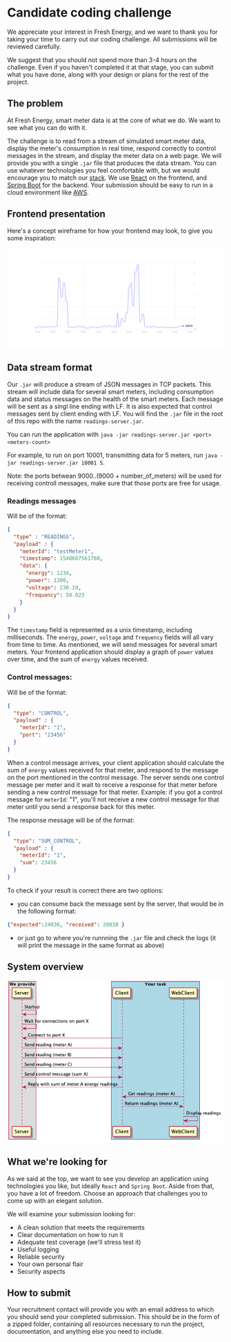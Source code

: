 # Candidate coding challenge

We appreciate your interest in Fresh Energy, and we want to thank you for taking your time to carry out our coding challenge. All submissions will be reviewed carefully.

We suggest that you should not spend more than 3-4 hours on the challenge. Even if you haven't completed it at that stage, you can submit what you have done, along with your design or plans for the rest of the project.

## The problem

At Fresh Energy, smart meter data is at the core of what we do. We want to see what you can do with it.

The challenge is to read from a stream of simulated smart meter data, display the meter's consumption in real time, respond correctly to control messages in the stream, and display the meter data on a web page. We will provide you with a single `.jar` file that produces the data stream. You can use whatever technologies you feel comfortable with, but we would encourage you to match our [stack](https://stackshare.io/fresh-energy-gmbh/fresh-energy). We use [React](https://reactjs.org/) on the frontend, and [Spring Boot](https://spring.io/projects/spring-boot) for the backend. Your submission should be easy to run in a cloud environment like [AWS](https://aws.amazon.com/).

## Frontend presentation
Here's a concept wireframe for how your frontend may look, to give you some inspiration:

![Wireframe](images/graph.png "Wireframe")

## Data stream format

Our `.jar` will produce a stream of JSON messages in TCP packets. This stream will include data for several smart meters, including consumption data and status messages on the health of the smart meters. Each message will be sent as a singl line ending with LF. It is also expected that control messages sent by client ending with LF. You will find the `.jar` file in the root of this repo with the name `readings-server.jar`.

You can run the application with `java -jar readings-server.jar <port> <meters-count>`

For example, to run on port 10001, transmitting data for 5 meters, run `java -jar readings-server.jar 10001 5`.

Note: the ports betwean 9000..(9000 + number_of_meters) will be used for receiving controll messages, make sure that those ports are free for usage.

### Readings messages

Will be of the format:

```json
{
  "type" : "READINGS",
  "payload" : {
    "meterId": "testMeter1",
    "timestamp": 1548687561760,
    "data": {
      "energy": 1234,
      "power": 1300,
      "voltage": 230.19,
      "frequency": 50.023
    }
  }
}
```

The `timestamp` field is represented as a unix timestamp, including milliseconds. The `energy`, `power`, `voltage` and `frequency` fields will all vary from time to time. As mentioned, we will send messages for several smart meters. Your frontend application should display a graph of `power` values over time, and the sum of `energy` values received.

### Control messages:

Will be of the format:
 
```json
{
  "type": "CONTROL",
  "payload" : {
    "meterId": "1",
    "port": "23456"
  }
}
```

When a control message arrives, your client application should calculate the sum of `energy` values received for that meter, and respond to the message on the port mentioned in the control message. The server sends one control message per meter and it wait to receive a response for that meter before sending a new control message for that meter. Example: if you got a control message for `meterId`: "1", you'll not receive a new control message for that meter until you send a response back for this meter.

The response message will be of the format:

```json
{
  "type": "SUM_CONTROL",
  "payload" : {
    "meterId": "1",
    "sum": 23456
  }
}
```

To check if your result is correct there are two options: 

* you can consume back the message sent by the server, that would be in the following format: 

```json
{"expected":24030, "received": 20838 }
```
* or just go to where you're runnning the `.jar` file and check the logs (it will print the message in the same format as above)

## System overview

![Overview](https://github.com/fresh-energy/coding-challenge/raw/master/docs/system.png "Overview")

## What we're looking for

As we said at the top, we want to see you develop an application using technologies you like, but ideally `React` and `Spring Boot`. Aside from that, you have a lot of freedom. Choose an approach that challenges you to come up with an elegant solution.

We will examine your submission looking for:
 * A clean solution that meets the requirements
 * Clear documentation on how to run it
 * Adequate test coverage (we'll stress test it)
 * Useful logging
 * Reliable security
 * Your own personal flair
 * Security aspects

## How to submit

Your recruitment contact will provide you with an email address to which you should send your completed submission. This should be in the form of a zipped folder, containing all resources necessary to run the project, documentation, and anything else you need to include.
